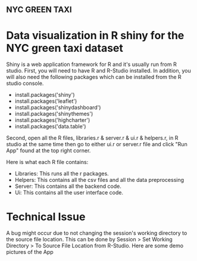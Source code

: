 ## NYC GREEN TAXI
# Data visualization in R shiny for the NYC green taxi dataset

 Shiny is a web application framework for R and it's usually run from R studio.
First, you will need to have R and R-Studio installed. In addition, you will also need the following packages which can be installed from the R studio console.
-  install.packages('shiny')
-  install.packages('leaflet')
-  install.packages('shinydashboard')  
-  install.packages('shinythemes')
-  install.packages('highcharter')
-  install.packages('data.table')

Second, open all the R files, libraries.r & server.r & ui.r & helpers.r, in R studio at the same time then go to either ui.r or server.r file and click "Run App" found at the top right corner.

Here is what each R file contains:
-  Libraries: This runs all the r packages.
-  Helpers: This contains all the csv files and all the data preprocessing
-  Server: This contains all the backend code.
-  Ui: This contains all the user interface code.

# Technical Issue
A bug might occur due to not changing the session's working directory to the source file location. This can be done by Session > Set Working Directory > To Source File Location from R-Studio.
Here are some demo pictures of the App


 
